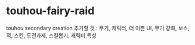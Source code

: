 # touhou-fairy-raid

touhou secondary creation
추가할 것 : 무기, 캐릭터, 더 이쁜 UI, 무기 강화, 보스, 적, 스킨, 도전과제, 스킬뽑기, 캐릭터 특성
